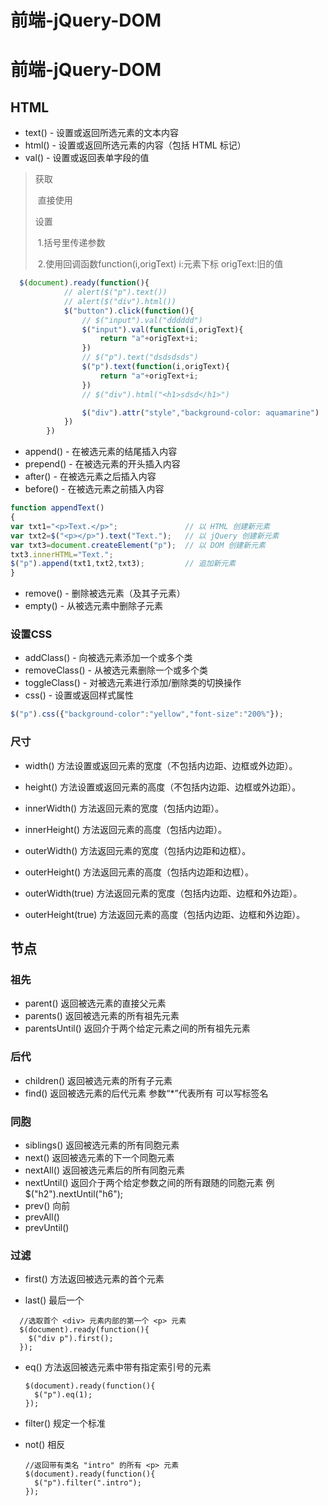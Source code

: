 # 前端-jQuery-DOM


# 前端-jQuery-DOM

## HTML

- text() - 设置或返回所选元素的文本内容
- html() - 设置或返回所选元素的内容（包括 HTML 标记）
- val() - 设置或返回表单字段的值

> 获取
>
> ​	直接使用
>
> 设置
>
> ​	1.括号里传递参数
>
> ​	2.使用回调函数function(i,origText) i:元素下标 origText:旧的值

```js
  $(document).ready(function(){
            // alert($("p").text())
            // alert($("div").html())
            $("button").click(function(){
                // $("input").val("dddddd")
                $("input").val(function(i,origText){
                    return "a"+origText+i;
                })
                // $("p").text("dsdsdsds")
                $("p").text(function(i,origText){
                    return "a"+origText+i;
                })
                // $("div").html("<h1>sdsd</h1>")

                $("div").attr("style","background-color: aquamarine")
            })
        })
```

- append() - 在被选元素的结尾插入内容
- prepend() - 在被选元素的开头插入内容
- after() - 在被选元素之后插入内容
- before() - 在被选元素之前插入内容

```js
function appendText()
{
var txt1="<p>Text.</p>";               // 以 HTML 创建新元素
var txt2=$("<p></p>").text("Text.");   // 以 jQuery 创建新元素
var txt3=document.createElement("p");  // 以 DOM 创建新元素
txt3.innerHTML="Text.";
$("p").append(txt1,txt2,txt3);         // 追加新元素
}
```

- remove() - 删除被选元素（及其子元素）
- empty() - 从被选元素中删除子元素

### 设置CSS

- addClass() - 向被选元素添加一个或多个类
- removeClass() - 从被选元素删除一个或多个类
- toggleClass() - 对被选元素进行添加/删除类的切换操作
- css() - 设置或返回样式属性

```js
$("p").css({"background-color":"yellow","font-size":"200%"});
```

### 尺寸

- width() 方法设置或返回元素的宽度（不包括内边距、边框或外边距）。

- height() 方法设置或返回元素的高度（不包括内边距、边框或外边距）。

- innerWidth() 方法返回元素的宽度（包括内边距）。
- innerHeight() 方法返回元素的高度（包括内边距）。

- outerWidth() 方法返回元素的宽度（包括内边距和边框）。
- outerHeight() 方法返回元素的高度（包括内边距和边框）。
- outerWidth(true) 方法返回元素的宽度（包括内边距、边框和外边距）。
- outerHeight(true) 方法返回元素的高度（包括内边距、边框和外边距）。

## 节点

### 祖先

- parent()  返回被选元素的直接父元素
- parents()  返回被选元素的所有祖先元素
- parentsUntil()  返回介于两个给定元素之间的所有祖先元素

### 后代

- children() 返回被选元素的所有子元素
- find() 返回被选元素的后代元素 参数“*”代表所有 可以写标签名 

### 同胞

- siblings() 返回被选元素的所有同胞元素
- next() 返回被选元素的下一个同胞元素
- nextAll() 返回被选元素后的所有同胞元素
- nextUntil() 返回介于两个给定参数之间的所有跟随的同胞元素 例$("h2").nextUntil("h6");
- prev() 向前
- prevAll()
- prevUntil()

### 过滤

* first() 方法返回被选元素的首个元素

* last() 最后一个

```
  //选取首个 <div> 元素内部的第一个 <p> 元素
  $(document).ready(function(){
    $("div p").first();
  });
```

- eq() 方法返回被选元素中带有指定索引号的元素

  ```
  $(document).ready(function(){
    $("p").eq(1);
  });
  ```

- filter() 规定一个标准

- not() 相反

  ```
  //返回带有类名 "intro" 的所有 <p> 元素
  $(document).ready(function(){
    $("p").filter(".intro");
  });
  ```

  

